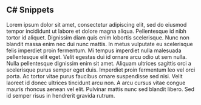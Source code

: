## C# Snippets

Lorem ipsum dolor sit amet, consectetur adipiscing elit, sed do eiusmod tempor incididunt ut labore et dolore magna aliqua. Pellentesque id nibh tortor id aliquet. Dignissim diam quis enim lobortis scelerisque. Nunc non blandit massa enim nec dui nunc mattis. In metus vulputate eu scelerisque felis imperdiet proin fermentum. Mi tempus imperdiet nulla malesuada pellentesque elit eget. Velit egestas dui id ornare arcu odio ut sem nulla. Nulla pellentesque dignissim enim sit amet. Aliquam ultrices sagittis orci a scelerisque purus semper eget duis. Imperdiet proin fermentum leo vel orci porta. Ac tortor vitae purus faucibus ornare suspendisse sed nisi. Velit laoreet id donec ultrices tincidunt arcu non. A arcu cursus vitae congue mauris rhoncus aenean vel elit. Pulvinar mattis nunc sed blandit libero. Sed id semper risus in hendrerit gravida rutrum.
